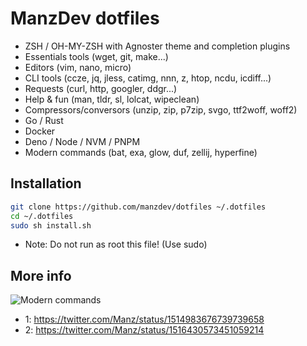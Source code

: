 # ManzDev dotfiles

- ZSH / OH-MY-ZSH with Agnoster theme and completion plugins
- Essentials tools (wget, git, make...)
- Editors (vim, nano, micro)
- CLI tools (ccze, jq, jless, catimg, nnn, z, htop, ncdu, icdiff...)
- Requests (curl, http, googler, ddgr...)
- Help & fun (man, tldr, sl, lolcat, wipeclean)
- Compressors/conversors (unzip, zip, p7zip, svgo, ttf2woff, woff2)
- Go / Rust
- Docker
- Deno / Node / NVM / PNPM
- Modern commands (bat, exa, glow, duf, zellij, hyperfine)

## Installation

```bash
git clone https://github.com/manzdev/dotfiles ~/.dotfiles
cd ~/.dotfiles
sudo sh install.sh
```

* Note: Do not run as root this file! (Use sudo)

## More info

![Modern commands](https://pbs.twimg.com/media/FQZHmm5aIAkTXEw?format=jpg&name=small)

- 1: https://twitter.com/Manz/status/1514983676739739658
- 2: https://twitter.com/Manz/status/1516430573451059214

